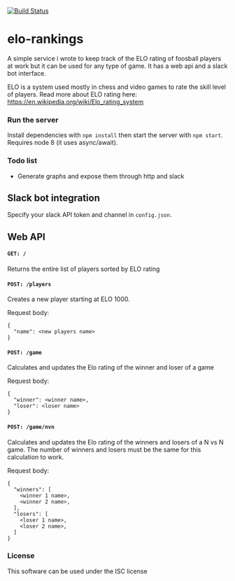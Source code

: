 [![Build Status](https://travis-ci.org/jakobmulvad/foosball-rankings.svg?branch=master)](https://travis-ci.org/jakobmulvad/foosball-rankings)
# elo-rankings

A simple service i wrote to keep track of the ELO rating of foosball players at work but it can be used for any type of game. It has a web api and a slack bot interface.

ELO is a system used mostly in chess and video games to rate the skill level of players. Read more about ELO rating here: https://en.wikipedia.org/wiki/Elo_rating_system

### Run the server

Install dependencies with `npm install` then start the server with `npm start`. Requires node 8 (it uses async/await).

### Todo list
- Generate graphs and expose them through http and slack

## Slack bot integration

Specify your slack API token and channel in `config.json`. 

## Web API

#### `GET: /`

Returns the entire list of players sorted by ELO rating

#### `POST: /players`

Creates a new player starting at ELO 1000.

Request body:
```
{
  "name": <new players name>
}
```

#### `POST: /game`

Calculates and updates the Elo rating of the winner and loser of a game

Request body:
```
{
  "winner": <winner name>,
  "loser": <loser name>
}
```

#### `POST: /game/nvn`

Calculates and updates the Elo rating of the winners and losers of a N vs N game. The number of winners and losers must be the same for this calculation to work.

Request body:
```
{
  "winners": [
    <winner 1 name>,
    <winner 2 name>,
  ],
  "losers": [
    <loser 1 name>,
    <loser 2 name>,
  ]
}
```

### License

This software can be used under the ISC license
